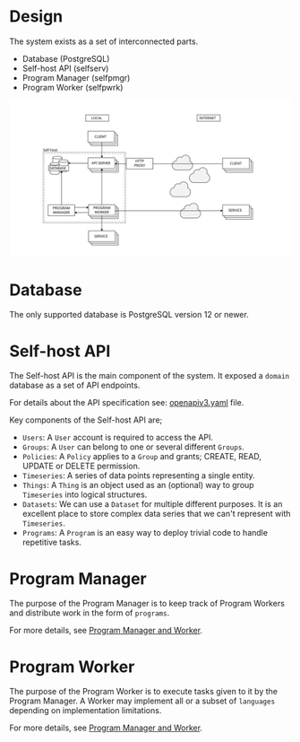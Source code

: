 # Design

The system exists as a set of interconnected parts.

- Database (PostgreSQL)
- Self-host API (selfserv)
- Program Manager (selfpmgr)
- Program Worker (selfpwrk)

![Overview][fig1]


# Database

The only supported database is PostgreSQL version 12 or newer.


# Self-host API

The Self-host API is the main component of the system. It exposed a `domain` database as a set of API endpoints.

For details about the API specification see: [openapiv3.yaml](https://github.com/self-host/self-host/blob/master/api/selfserv/rest/openapiv3.yaml) file.

Key components of the Self-host API are;

- `Users`: A `User` account is required to access the API.
- `Groups`: A `User` can belong to one or several different `Groups`.
- `Policies`: A `Policy` applies to a `Group` and grants; CREATE, READ, UPDATE or DELETE permission.
- `Timeseries`: A series of data points representing a single entity.
- `Things`: A `Thing` is an object used as an (optional) way to group `Timeseries` into logical structures.
- `Datasets`: We can use a `Dataset` for multiple different purposes. It is an excellent place to store complex data series that we can't represent with `Timeseries`.
- `Programs`: A `Program` is an easy way to deploy trivial code to handle repetitive tasks.


# Program Manager

The purpose of the Program Manager is to keep track of Program Workers and distribute work in the form of `programs`.

For more details, see [Program Manager and Worker](https://github.com/self-host/self-host/blob/main/docs/program_manager_worker.md).


# Program Worker

The purpose of the Program Worker is to execute tasks given to it by the Program Manager. A Worker may implement all or a subset of `languages` depending on implementation limitations.

For more details, see [Program Manager and Worker](https://github.com/self-host/self-host/blob/main/docs/program_manager_worker.md).


[fig1]: https://raw.githubusercontent.com/self-host/self-host/main/docs/assets/overview.svg "Overview"
